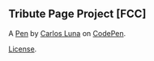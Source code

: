 Tribute Page Project [FCC]
--------------------------


A [Pen](https://codepen.io/cluna2305/pen/KKpqePG) by [Carlos Luna](https://codepen.io/cluna2305) on [CodePen](https://codepen.io).

[License](https://codepen.io/cluna2305/pen/KKpqePG/license).